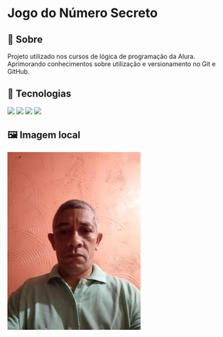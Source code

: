 # Jogo do Número Secreto

## 🎯 Sobre
Projeto utilizado nos cursos de lógica de programação da Alura.  
Aprimorando conhecimentos sobre utilização e versionamento no Git e GitHub.  

## 🚀 Tecnologias  
<div>
  <img src="https://github.githubassets.com/images/icons/emoji/octocat.png">
  <img src="https://img.shields.io/badge/HTML-239120?style=for-the-badge&logo=html5&logoColor=white">
  <img src="https://img.shields.io/badge/CSS-239120?&style=for-the-badge&logo=css3&logoColor=white">
  <img src="https://img.shields.io/badge/JavaScript-F7DF1E?style=for-the-badge&logo=javascript&logoColor=black">
</div>

## 🖼️ Imagem local  
<img src="img/FotoI.jpg" width="300">
